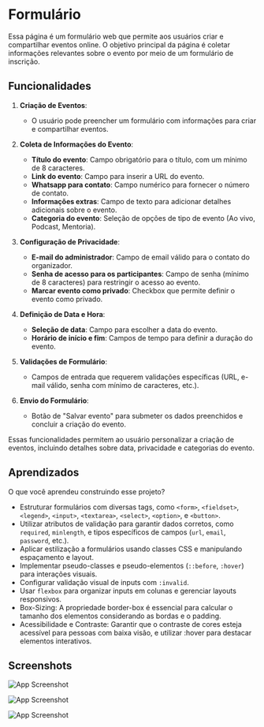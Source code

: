 
# Formulário

Essa página é um formulário web que permite aos usuários criar e compartilhar eventos online. O objetivo principal da página é coletar informações relevantes sobre o evento por meio de um formulário de inscrição.




## Funcionalidades


1. **Criação de Eventos**:
   - O usuário pode preencher um formulário com informações para criar e compartilhar eventos.

2. **Coleta de Informações do Evento**:
   - **Título do evento**: Campo obrigatório para o título, com um mínimo de 8 caracteres.
   - **Link do evento**: Campo para inserir a URL do evento.
   - **Whatsapp para contato**: Campo numérico para fornecer o número de contato.
   - **Informações extras**: Campo de texto para adicionar detalhes adicionais sobre o evento.
   - **Categoria do evento**: Seleção de opções de tipo de evento (Ao vivo, Podcast, Mentoria).

3. **Configuração de Privacidade**:
   - **E-mail do administrador**: Campo de email válido para o contato do organizador.
   - **Senha de acesso para os participantes**: Campo de senha (mínimo de 8 caracteres) para restringir o acesso ao evento.
   - **Marcar evento como privado**: Checkbox que permite definir o evento como privado.

4. **Definição de Data e Hora**:
   - **Seleção de data**: Campo para escolher a data do evento.
   - **Horário de início e fim**: Campos de tempo para definir a duração do evento.

5. **Validações de Formulário**:
   - Campos de entrada que requerem validações específicas (URL, e-mail válido, senha com mínimo de caracteres, etc.).

6. **Envio do Formulário**:
   - Botão de "Salvar evento" para submeter os dados preenchidos e concluir a criação do evento.

Essas funcionalidades permitem ao usuário personalizar a criação de eventos, incluindo detalhes sobre data, privacidade e categorias do evento.

## Aprendizados

O que você aprendeu construindo esse projeto? 


- Estruturar formulários com diversas tags, como `<form>`, `<fieldset>`, `<legend>`, `<input>`, `<textarea>`, `<select>`, `<option>`, e `<button>`.
- Utilizar atributos de validação para garantir dados corretos, como `required`, `minlength`, e tipos específicos de campos (`url`, `email`, `password`, etc.).
- Aplicar estilização a formulários usando classes CSS e manipulando espaçamento e layout.
- Implementar pseudo-classes e pseudo-elementos (`::before`, `:hover`) para interações visuais.
- Configurar validação visual de inputs com `:invalid`.
- Usar `flexbox` para organizar inputs em colunas e gerenciar layouts responsivos.
- Box-Sizing: A propriedade border-box é essencial para calcular o tamanho dos elementos considerando as bordas e o padding.
- Acessibilidade e Contraste: Garantir que o contraste de cores esteja acessível para pessoas com baixa visão, e utilizar :hover para destacar elementos interativos.

## Screenshots

![App Screenshot](https://i.imgur.com/FycnsSv.png)

![App Screenshot](https://i.imgur.com/WemohGx.png)

![App Screenshot](https://i.imgur.com/ZNKQtdL.png)

